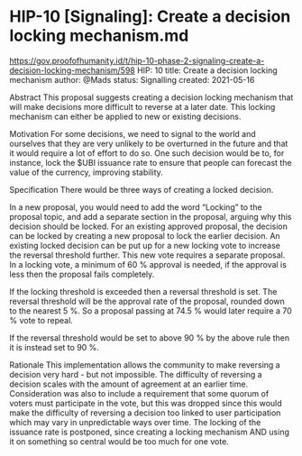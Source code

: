 # HIP-10 [Signaling]: Create a decision locking mechanism.md
https://gov.proofofhumanity.id/t/hip-10-phase-2-signaling-create-a-decision-locking-mechanism/598
HIP: 10
title: Create a decision locking mechanism
author: @Mads
status: Signalling
created: 2021-05-16

Abstract
This proposal suggests creating a decision locking mechanism that will make decisions more difficult to reverse at a later date. This locking mechanism can either be applied to new or existing decisions.

Motivation
For some decisions, we need to signal to the world and ourselves that they are very unlikely to be overturned in the future and that it would require a lot of effort to do so. One such decision would be to, for instance, lock the $UBI issuance rate to ensure that people can forecast the value of the currency, improving stability.

Specification
There would be three ways of creating a locked decision.

In a new proposal, you would need to add the word “Locking” to the proposal topic, and add a separate section in the proposal, arguing why this decision should be locked.
For an existing approved proposal, the decision can be locked by creating a new proposal to lock the earlier decision.
An existing locked decision can be put up for a new locking vote to increase the reversal threshold further. This new vote requires a separate proposal.
In a locking vote, a minimum of 60 % approval is needed, if the approval is less then the proposal fails completely.

If the locking threshold is exceeded then a reversal threshold is set. The reversal threshold will be the approval rate of the proposal, rounded down to the nearest 5 %. So a proposal passing at 74.5 % would later require a 70 % vote to repeal.

If the reversal threshold would be set to above 90 % by the above rule then it is instead set to 90 %.

Rationale
This implementation allows the community to make reversing a decision very hard - but not impossible. The difficulty of reversing a decision scales with the amount of agreement at an earlier time. Consideration was also to include a requirement that some quorum of voters must participate in the vote, but this was dropped since this would make the difficulty of reversing a decision too linked to user participation which may vary in unpredictable ways over time. The locking of the issuance rate is postponed, since creating a locking mechanism AND using it on something so central would be too much for one vote.
